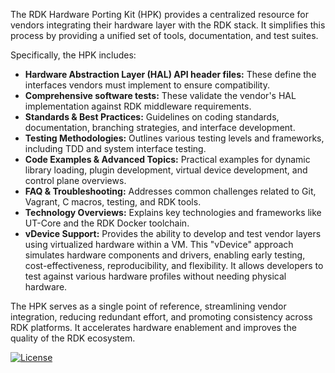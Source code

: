 The RDK Hardware Porting Kit (HPK) provides a centralized resource for vendors integrating their hardware layer with the RDK stack.  It simplifies this process by providing a unified set of tools, documentation, and test suites.

Specifically, the HPK includes:

*   **Hardware Abstraction Layer (HAL) API header files:** These define the interfaces vendors must implement to ensure compatibility.
*   **Comprehensive software tests:** These validate the vendor's HAL implementation against RDK middleware requirements.
*   **Standards & Best Practices:** Guidelines on coding standards, documentation, branching strategies, and interface development.
*   **Testing Methodologies:** Outlines various testing levels and frameworks, including TDD and system interface testing.
*   **Code Examples & Advanced Topics:** Practical examples for dynamic library loading, plugin development, virtual device development, and control plane overviews.
*   **FAQ & Troubleshooting:** Addresses common challenges related to Git, Vagrant, C macros, testing, and RDK tools.
*   **Technology Overviews:** Explains key technologies and frameworks like UT-Core and the RDK Docker toolchain.
*   **vDevice Support:**  Provides the ability to develop and test vendor layers using virtualized hardware within a VM.  This "vDevice" approach simulates hardware components and drivers, enabling early testing, cost-effectiveness, reproducibility, and flexibility.  It allows developers to test against various hardware profiles without needing physical hardware.

The HPK serves as a single point of reference, streamlining vendor integration, reducing redundant effort, and promoting consistency across RDK platforms. It accelerates hardware enablement and improves the quality of the RDK ecosystem.

[![License](https://img.shields.io/badge/License-Apache_2.0-blue.svg)](https://opensource.org/licenses/Apache-2.0)
